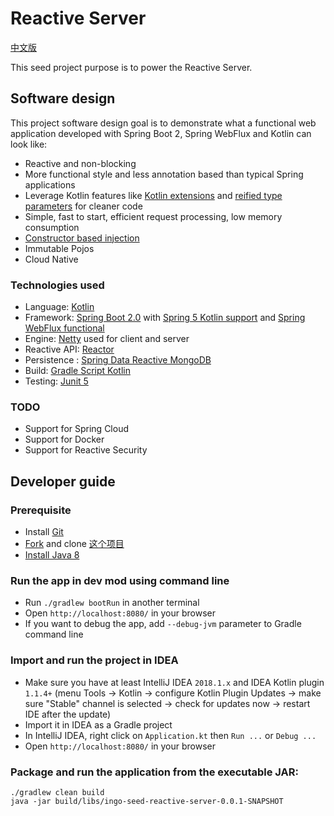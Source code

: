 # Reactive Server

[中文版](README-CN.md)

This seed project purpose is to power the Reactive Server.

## Software design

This project software design goal is to demonstrate what a functional web application
developed with Spring Boot 2, Spring WebFlux and Kotlin can look like:
 - Reactive and non-blocking
 - More functional style and less annotation based than typical Spring applications
 - Leverage Kotlin features like [Kotlin extensions](https://kotlinlang.org/docs/reference/extensions.html) and [reified type parameters](https://kotlinlang.org/docs/reference/inline-functions.html#reified-type-parameters) for cleaner code
 - Simple, fast to start, efficient request processing, low memory consumption
 - [Constructor based injection](http://olivergierke.de/2013/11/why-field-injection-is-evil/)
 - Immutable Pojos
 - Cloud Native

### Technologies used

 - Language: [Kotlin](https://kotlin.link/)
 - Framework: [Spring Boot 2.0](https://projects.spring.io/spring-boot/) with [Spring 5 Kotlin support](https://docs.spring.io/spring-framework/docs/5.0.x/spring-framework-reference/kotlin.html) and [Spring WebFlux functional](https://docs.spring.io/spring-framework/docs/5.0.x/spring-framework-reference/reactive-web.html)
 - Engine: [Netty](http://netty.io/) used for client and server
 - Reactive API: [Reactor](http://projectreactor.io/)
 - Persistence : [Spring Data Reactive MongoDB](https://spring.io/blog/2016/11/28/going-reactive-with-spring-data)
 - Build: [Gradle Script Kotlin](https://github.com/gradle/gradle-script-kotlin)
 - Testing: [Junit 5](http://junit.org/)

### TODO

 - Support for Spring Cloud
 - Support for Docker
 - Support for Reactive Security

## Developer guide

### Prerequisite
 - Install [Git](https://git-scm.com/)
 - [Fork](https://git.yingegou.com/open/ingo-seed-reactive-server/forks/new) and clone [这个项目](https://git.yingegou.com/open/ingo-seed-reactive-server.git)
 - [Install Java 8](http://www.oracle.com/technetwork/java/javase/downloads/jdk8-downloads-2133151.html)

### Run the app in dev mod using command line
 - Run `./gradlew bootRun` in another terminal
 - Open `http://localhost:8080/` in your browser
 - If you want to debug the app, add `--debug-jvm` parameter to Gradle command line

### Import and run the project in IDEA
 - Make sure you have at least IntelliJ IDEA `2018.1.x` and IDEA Kotlin plugin `1.1.4+` (menu Tools -> Kotlin -> configure Kotlin Plugin Updates -> make sure "Stable" channel is selected -> check for updates now -> restart IDE after the update)
 - Import it in IDEA as a Gradle project
 - In IntelliJ IDEA, right click on `Application.kt` then `Run ...` or `Debug ...`
 - Open `http://localhost:8080/` in your browser

### Package and run the application from the executable JAR:
```
./gradlew clean build
java -jar build/libs/ingo-seed-reactive-server-0.0.1-SNAPSHOT
```
